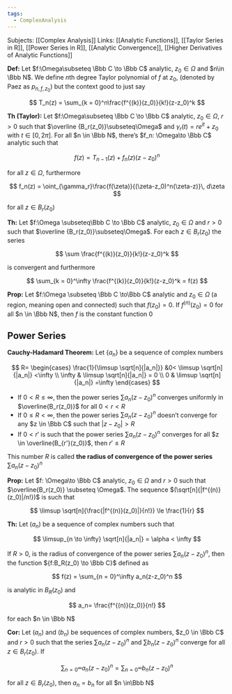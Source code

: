 ```yaml
---
tags:
  - ComplexAnalysis
---
```


Subjects:  [[Complex Analysis]]
Links: [[Analytic Functions]], [[Taylor Series in R]], [[Power Series in R]], [[Analytic Convergence]], [[Higher Derivatives of Analytic Functions]]

********Def:******** Let $f:\Omega\subseteq \Bbb C \to \Bbb C$ analytic, $z_0 \in \Omega$ and $n\in \Bbb N$. We define $n$th degree Taylor polynomial of $f$ at $z_0$, (denoted by Paez as $p_{n , f, z_0}$) but the context good to just say

$$ T_n(z) = \sum_{k = 0}^n\frac{f^{(k)}(z_0)}{k!}(z-z_0)^k $$

******Th (Taylor):****** Let $f:\Omega\subseteq \Bbb C \to \Bbb C$ analytic, $z_0 \in \Omega$, $r>0$ such that $\overline {B_r(z_0)}\subseteq\Omega$ and ${\gamma_r(t) =re^{it}+ z_0}$ with $t\in [0 , 2\pi]$. For all $n \in \Bbb N$, there’s $f_n: \Omega\to \Bbb C$ analytic such that

$$ f(z) = T_{n-1}(z) + f_n(z) (z-z_0)^n $$

for all $z \in \Omega$, furthermore

$$ f_n(z) = \oint_{\gamma_r}\frac{f(\zeta)}{(\zeta-z_0)^n(\zeta-z)}\, d\zeta $$

for all $z \in B_r(z_0)$

********Th:******** Let $f:\Omega \subseteq\Bbb C \to \Bbb C$ analytic, $z_0 \in \Omega$ and $r>0$ such that $\overline {B_r(z_0)}\subseteq\Omega$. For each ${z \in B_r(z_0)}$ the series

$$ \sum \frac{f^{(k)}(z_0)}{k!}(z-z_0)^k $$

is convergent and furthermore

$$ \sum_{k = 0}^\infty \frac{f^{(k)}(z_0)}{k!}(z-z_0)^k = f(z) $$

********Prop:******** Let $f:\Omega \subseteq \Bbb C \to\Bbb C$ analytic and $z_0\in \Omega$ (a region, meaning open and connected) such that $f(z_0) =0$. If $f^{(n)}(z_0) =0$ for all $n \in \Bbb N$, then $f$ is the constant function $0$

## Power Series

********Cauchy-Hadamard Theorem:******** Let $\{a_n\}$ be a sequence of complex numbers

$$ R= \begin{cases} \frac{1}{\limsup \sqrt[n]{|a_n|}} &0< \limsup \sqrt[n]{|a_n|} <\infty \\ \infty & \limsup \sqrt[n]{|a_n|} = 0 \\ 0 & \limsup \sqrt[n]{|a_n|} =\infty \end{cases} $$

- If $0 < R\le \infty$, then the power series $\sum a_n(z-z_0)^n$ converges uniformly in $\overline{B_r(z_0)}$ for all $0 < r<R$
- If $0\le R< \infty$, then the power series $\sum a_n(z-z_0)^n$ doesn’t converge for any $z \in \Bbb C$ such that $|z-z_0|>R$
- If $0<r'$ is such that the power series $\sum a_n(z-z_0)^n$ converges for all $z \in \overline{B_{r'}(z_0)}$, then $r' \le R$

This number $R$ is called ************************the radius of convergence of the power series************************ $\sum a_n(z-z_0)^n$

************Prop:************ Let $f: \Omega\to \Bbb C$ analytic, $z_0\in \Omega$ and $r>0$ such that $\overline{B_r(z_0)} \subseteq \Omega$. The sequence $(\sqrt[n]{|f^{(n)}(z_0)|/n!})$ is such that

$$ \limsup \sqrt[n]{\frac{|f^{(n)}(z_0)|}{n!}} \le \frac{1}{r} $$

********Th:******** Let $(a_n)$ be a sequence of complex numbers such that

$$ \limsup_{n \to \infty} \sqrt[n]{|a_n|} = \alpha < \infty $$

If $R>0$, is the radius of convergence of the power series $\sum a_n(z-z_0)^n$, then the function ${f:B_R(z_0) \to \Bbb C}$ defined as

$$ f(z) = \sum_{n = 0}^\infty a_n(z-z_0)^n $$

is analytic in $B_R(z_0)$ and

$$ a_n= \frac{f^{(n)}(z_0)}{n!} $$

for each $n \in \Bbb N$

********Cor:******** Let $(a_n)$ and $(b_n)$ be sequences of complex numbers, $z_0 \in \Bbb C$ and $r>0$ such that the series $\sum a_n(z-z_0)^n$ and $\sum b_n(z-z_0)^n$ converge for all $z \in B_r(z_0)$. If

$$ \sum_{n = 0^\infty} a_n(z-z_0)^n= \sum_{n = 0^\infty} b_n(z-z_0)^n $$

for all $z \in B_r(z_0)$, then $a_ n = b_n$ for all $n \in\Bbb N$